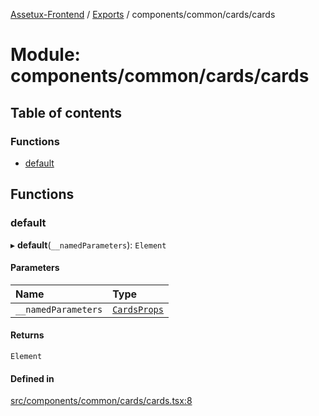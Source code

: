 [Assetux-Frontend](../README.md) / [Exports](../modules.md) / components/common/cards/cards

# Module: components/common/cards/cards

## Table of contents

### Functions

- [default](components_common_cards_cards.md#default)

## Functions

### default

▸ **default**(`__namedParameters`): `Element`

#### Parameters

| Name | Type |
| :------ | :------ |
| `__namedParameters` | [`CardsProps`](components_common_cards_types_cards.md#cardsprops) |

#### Returns

`Element`

#### Defined in

[src/components/common/cards/cards.tsx:8](https://github.com/ASSETUX/frontend/blob/9a68660/src/components/common/cards/cards.tsx#L8)

